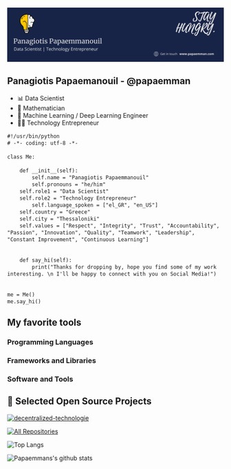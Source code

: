 
![Banner Image](https://github.com/papaemman/papaemman/blob/main/assets/header_image.png)


## Panagiotis Papaemanouil - @papaemman
- 📊 Data Scientist
- 📐 Mathematician
- 🧠 Machine Learning / Deep Learning Engineer
- 👨‍💻 Technology Entrepreneur

```
#!/usr/bin/python
# -*- coding: utf-8 -*-

class Me:

    def __init__(self):
        self.name = "Panagiotis Papaemmanouil"
        self.pronouns = "he/him"
	self.role1 = "Data Scientist"
	self.role2 = "Technology Entrepreneur"
        self.language_spoken = ["el_GR", "en_US"]
	self.country = "Greece"
	self.city = "Thessaloniki"
	self.values = ["Respect", "Integrity", "Trust", "Accountability", "Passion", "Innovation", "Quality", "Teamwork", "Leadership", "Constant Improvement", "Continuous Learning"]
				

    def say_hi(self):
        print("Thanks for dropping by, hope you find some of my work interesting. \n I'll be happy to connect with you on Social Media!")


me = Me()
me.say_hi()
```


## My favorite tools

### Programming Languages

### Frameworks and Libraries


### Software and Tools


## 📘 Selected Open Source Projects

<p align="left">
  <a href="https://github.com/papaemman/decentralized-technologies"><img width="282" src="https://papaemman-github-readme-stats.vercel.app/api/pin/?username=papaemman&repo=github-readme-streak-stats&theme=react&bg_color=29315F&title_color=F0F0F0&icon_color=FFC700&hide_border=true&show_icons=true" alt="decentralized-technologie"></a>

<p align="left">
  <a href="https://github.com/papaemman?tab=repositories"><img alt="All Repositories" title="All Repositories" src="https://custom-icon-badges.herokuapp.com/badge/-All%20Repos-2962FF?style=for-the-badge&logoColor=white&logo=repo"/></a>
</p>




![Top Langs](https://github-readme-stats.vercel.app/api/top-langs/?username=papaemman&layout=compact&theme=dark&hide_border=true)


![Papaemmans's github stats](https://github-readme-stats.vercel.app/api?username=papaemman&show_icons=true&hide_border=true)



